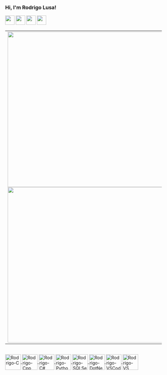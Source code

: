  <div style="display: inline">
  <h3>Hi, I'm Rodrigo Lusa!</h3>
  <a href="https://rodrigolusa.github.io" target="_blank"><img height="30" src="https://img.icons8.com/color/50/000000/about.png"/></a> 
  <a href="https://www.instagram.com/rodrigorlusa" target="_blank"><img height="30" src="https://img.icons8.com/fluency/50/000000/instagram-new.png"/></a>
  <a href="https://www.linkedin.com/in/rodrigolusa/" target="_blank"><img height="30" src="https://img.icons8.com/fluency/50/000000/linkedin.png"/></a> 
  <a href="https://www.facebook.com/rodrigo.lusa.1/" target="_blank"><img height="30" src="https://img.icons8.com/fluency/50/000000/facebook-new.png"/></a> 
</div>

<br>

<div>
  <a href="https://github.com/rodrigolusa">
  <table>
   <tr>
     <td><img width="500" src="https://github-readme-streak-stats.herokuapp.com?user=rodrigolusa&theme=blue-green"/><br>
     <img width="500" src="https://github-readme-stats.vercel.app/api?username=rodrigolusa&show_icons=true&theme=blue-green&include_all_commits=true&count_private=true"/></td>    
     <td><img width="330" src="https://github-readme-stats.vercel.app/api/top-langs/?username=rodrigolusa&langs_count=7&theme=blue-green"/></td>
   </tr>
  </table>
</div>
 
<div style="display: inline padding: 10px"><br>
 <img align="center" alt="Rodrigo-C" height="50" src="https://cdn.jsdelivr.net/gh/devicons/devicon/icons/c/c-plain.svg">
 <img align="center" alt="Rodrigo-Cpp" height="50" src="https://cdn.jsdelivr.net/gh/devicons/devicon/icons/cplusplus/cplusplus-plain.svg">
 <img align="center" alt="Rodrigo-C#" height="50" src="https://cdn.jsdelivr.net/gh/devicons/devicon/icons/csharp/csharp-plain.svg">
 <img align="center" alt="Rodrigo-Python" height="50" src="https://cdn.jsdelivr.net/gh/devicons/devicon/icons/python/python-plain.svg">
 <img align="center" alt="Rodrigo-SQLServer" height="50" src="https://cdn.jsdelivr.net/gh/devicons/devicon/icons/microsoftsqlserver/microsoftsqlserver-plain-wordmark.svg">
 <img align="center" alt="Rodrigo-DotNet" height="50"  src="https://cdn.jsdelivr.net/gh/devicons/devicon/icons/dot-net/dot-net-plain-wordmark.svg">

 <img align="center" alt="Rodrigo-VSCode" height="50" src="https://cdn.jsdelivr.net/gh/devicons/devicon/icons/vscode/vscode-original.svg">
 <img align="center" alt="Rodrigo-VS" height="50" src="https://cdn.jsdelivr.net/gh/devicons/devicon/icons/visualstudio/visualstudio-plain.svg">
</div>
